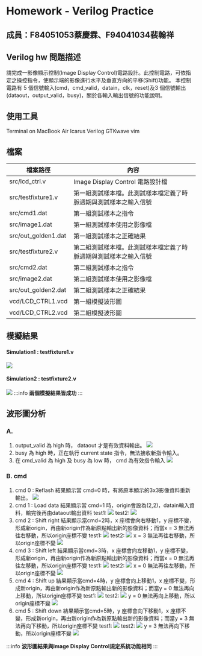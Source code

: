 # Homework - Verilog Practice
成員：F84051053蔡慶霖、F94041034裴翰祥
---
## Verilog hw 問題描述
請完成一影像顯示控制(Image Display Control)電路設計。此控制電路，可依指定之操控指令，使顯示端的影像進行水平及垂直方向的平移(Shift)功能。 
本控制電路有 5 個信號輸入(cmd，cmd_valid，datain，clk，reset)及3 個信號輸出(dataout，output_valid，busy)，關於各輸入輸出信號的功能說明。
## 使用工具
Terminal on MacBook Air
Icarus Verilog
GTKwave
vim
## 檔案


| 檔案路徑 | 內容 | 
| -------- | -------- | 
|src/lcd_ctrl.v|Image Display Control 電路設計檔|
| src/testfixture1.v|第一組測試樣本檔。此測試樣本檔定義了時脈週期與測試樣本之輸入信號|
| src/cmd1.dat|第一組測試樣本之指令|
|src/image1.dat|第一組測試樣本使用之影像檔|
|src/out_golden1.dat|第一組測試樣本之正確結果|
| src/testfixture2.v|第二組測試樣本檔。此測試樣本檔定義了時脈週期與測試樣本之輸入信號|
| src/cmd2.dat|第二組測試樣本之指令|
|src/image2.dat|第二組測試樣本使用之影像檔|
|src/out_golden2.dat|第二組測試樣本之正確結果|
|vcd/LCD_CTRL1.vcd|第一組模擬波形圖|
|vcd/LCD_CTRL2.vcd|第二組模擬波形圖|

## 模擬結果
#### Simulation1 : testfixture1.v
![](https://raw.githubusercontent.com/happy210168/FPGA_Design/master/Lab00/verilog_hw/F94041034/images/test1_result.png)

#### Simulation2 : testfixture2.v
![](https://raw.githubusercontent.com/happy210168/FPGA_Design/master/Lab00/verilog_hw/F94041034/images/test2_result.png)
:::info
**兩個模擬結果皆成功**
:::
## 波形圖分析
### A.
1. output_valid 為 high 時， dataout 才是有效資料輸出。
![](https://github.com/ncku-vlsilab/FPGA_Design/blob/master/Lab00/verilog_hw/F94041034/images/wave_analysis_output_valid.PNG)
2. busy 為 high 時，正在執行 current state 指令，無法接收新指令輸入。
3. 在 cmd_valid 為 high 及 busy 為 low 時， cmd 為有效指令輸入
![](https://raw.githubusercontent.com/happy210168/FPGA_Design/master/Lab00/verilog_hw/F94041034/images/wave_analysis_busy.png)
### B. cmd
1. cmd 0 : Reflash
結果顯示當 cmd=0 時，有將原本顯示的3x3影像資料重新輸出。
![](https://raw.githubusercontent.com/happy210168/FPGA_Design/master/Lab00/verilog_hw/F94041034/images/cmd0_reflash.png)
2. cmd 1 : Load data
結果顯示當 cmd=1 時，origin會設為(2,2)，datain輸入資料，輸完後再由dataout輸出資料
test1:
![](https://raw.githubusercontent.com/happy210168/FPGA_Design/master/Lab00/verilog_hw/F94041034/images/test1_cmd1_load_data.png)
test2:
![](https://raw.githubusercontent.com/happy210168/FPGA_Design/master/Lab00/verilog_hw/F94041034/images/test2_cmd1_load_data.png)
3. cmd 2 : Shift right
結果顯示當cmd=2時，x 座標會向右移動1，y 座標不變，形成新origin，再由新origin作為新原點輸出新的影像資料；而當x = 3 無法再往右移動，所以origin座標不變
test1:
![](https://raw.githubusercontent.com/happy210168/FPGA_Design/master/Lab00/verilog_hw/F94041034/images/test1_cmd2_shift_right.png)
test2:
![](https://raw.githubusercontent.com/happy210168/FPGA_Design/master/Lab00/verilog_hw/F94041034/images/test2_cmd2_shift_right.png)
x = 3 無法再往右移動，所以origin座標不變
![](https://raw.githubusercontent.com/happy210168/FPGA_Design/master/Lab00/verilog_hw/F94041034/images/cmd2_shift_right_special.png)
4. cmd 3 : Shift left
結果顯示當cmd=3時，x 座標會向左移動1，y 座標不變，形成新origin，再由新origin作為新原點輸出新的影像資料；而當x = 0 無法再往左移動，所以origin座標不變
test1:
![](https://raw.githubusercontent.com/happy210168/FPGA_Design/master/Lab00/verilog_hw/F94041034/images/test1_cmd3_shift_left.png)
test2:
![](https://raw.githubusercontent.com/happy210168/FPGA_Design/master/Lab00/verilog_hw/F94041034/images/test2_cmd3_shift_left.png)
x = 0 無法再往左移動，所以origin座標不變
![](https://raw.githubusercontent.com/happy210168/FPGA_Design/master/Lab00/verilog_hw/F94041034/images/cmd3_shift_left_special.png)
5. cmd 4 : Shift up
結果顯示當cmd=4時，y 座標會向上移動1，x 座標不變，形成新origin，再由新origin作為新原點輸出新的影像資料；而當y = 0 無法再向上移動，所以origin座標不變
test1:
![](https://raw.githubusercontent.com/happy210168/FPGA_Design/master/Lab00/verilog_hw/F94041034/images/test1_cmd4_shift_up.png)
test2:
![](https://raw.githubusercontent.com/happy210168/FPGA_Design/master/Lab00/verilog_hw/F94041034/images/test2_cmd4_shift_up.png)
y = 0 無法再向上移動，所以origin座標不變
![](https://raw.githubusercontent.com/happy210168/FPGA_Design/master/Lab00/verilog_hw/F94041034/images/cmd4_shift_up_special.png)
6. cmd 5 : Shift down
結果顯示當cmd=5時，y 座標會向下移動1，x 座標不變，形成新origin，再由新origin作為新原點輸出新的影像資料；而當y = 3 無法再向下移動，所以origin座標不變
test1:
![](https://raw.githubusercontent.com/happy210168/FPGA_Design/master/Lab00/verilog_hw/F94041034/images/test1_cmd5_shift_down.png)
test2:
![](https://raw.githubusercontent.com/happy210168/FPGA_Design/master/Lab00/verilog_hw/F94041034/images/test2_cmd5_shift_down.png)
y = 3 無法再向下移動，所以origin座標不變
![](https://raw.githubusercontent.com/happy210168/FPGA_Design/master/Lab00/verilog_hw/F94041034/images/cmd5_shift_down_special.png)

:::info
**波形圖結果與Image Display Control規定系統功能相同**
:::
